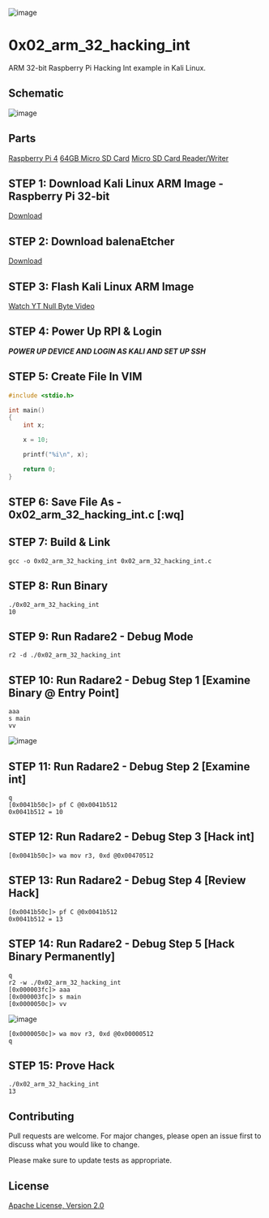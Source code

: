 ![image](https://github.com/mytechnotalent/0x02_arm_32_hacking_int/blob/main/RPI32AAHI.png?raw=true)

# 0x02_arm_32_hacking_int
ARM 32-bit Raspberry Pi Hacking Int example in Kali Linux.

## Schematic
![image](https://github.com/mytechnotalent/0x02_arm_32_hacking_int/blob/main/schematic.png?raw=true)

## Parts
[Raspberry Pi 4](https://www.adafruit.com/product/4292)
[64GB Micro SD Card](https://www.amazon.com/SDSDQUA-064G-A11-Professional-MicroSDXC-formatted-recording/dp/106171327X)
[Micro SD Card Reader/Writer](https://www.amazon.com/uni-Adapter-Supports-Compatible-MacBook/dp/B081VHSB2V)

## STEP 1: Download Kali Linux ARM Image - Raspberry Pi 32-bit
[Download](https://images.kali.org/arm-images/kali-linux-2020.3a-rpi3-nexmon.img.xz)

## STEP 2: Download balenaEtcher
[Download](https://www.balena.io/etcher)

## STEP 3: Flash Kali Linux ARM Image
[Watch YT Null Byte Video](https://www.youtube.com/watch?v=Jquf9BDm4iU&t=493s)

## STEP 4: Power Up RPI & Login
***POWER UP DEVICE AND LOGIN AS KALI AND SET UP SSH***

## STEP 5: Create File In VIM
```c
#include <stdio.h>

int main()
{
    int x;

    x = 10;

    printf("%i\n", x);

    return 0;
}
```

## STEP 6: Save File As - 0x02_arm_32_hacking_int.c [:wq]

## STEP 7: Build & Link
```
gcc -o 0x02_arm_32_hacking_int 0x02_arm_32_hacking_int.c
```

## STEP 8: Run Binary
```
./0x02_arm_32_hacking_int
10
```

## STEP 9: Run Radare2 - Debug Mode
```
r2 -d ./0x02_arm_32_hacking_int
```

## STEP 10: Run Radare2 - Debug Step 1 [Examine Binary @ Entry Point]
```
aaa
s main
vv
```
![image](https://github.com/mytechnotalent/0x02_arm_32_hacking_int/blob/main/1.png?raw=true)

## STEP 11: Run Radare2 - Debug Step 2 [Examine int]
```
q
[0x0041b50c]> pf C @0x0041b512
0x0041b512 = 10
```

## STEP 12: Run Radare2 - Debug Step 3 [Hack int]
```
[0x0041b50c]> wa mov r3, 0xd @0x00470512
```

## STEP 13: Run Radare2 - Debug Step 4 [Review Hack]
```
[0x0041b50c]> pf C @0x0041b512
0x0041b512 = 13
```

## STEP 14: Run Radare2 - Debug Step 5 [Hack Binary Permanently]
```
q
r2 -w ./0x02_arm_32_hacking_int
[0x000003fc]> aaa
[0x000003fc]> s main
[0x0000050c]> vv
```
![image](https://github.com/mytechnotalent/0x02_arm_32_hacking_int/blob/main/2.png?raw=true)
```
[0x0000050c]> wa mov r3, 0xd @0x00000512
q
```

## STEP 15: Prove Hack
```
./0x02_arm_32_hacking_int
13
```

## Contributing
Pull requests are welcome. For major changes, please open an issue first to discuss what you would like to change.

Please make sure to update tests as appropriate.

## License
[Apache License, Version 2.0](https://www.apache.org/licenses/LICENSE-2.0)
